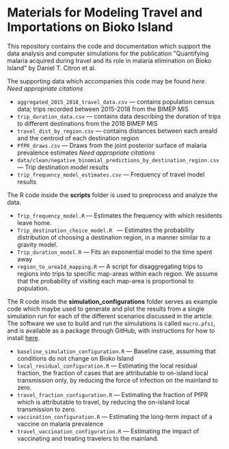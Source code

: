 # Materials for Modeling Travel and Importations on Bioko Island

This repository contains the code and documentation which support the data analysis and computer simulations for the publication "Quantifying malaria acquired during travel and its role in malaria elimination on Bioko Island" by Daniel T. Citron et al.

The supporting data which accompanies this code may be found *here*. *Need appropriate citations*

  * `aggregated_2015_2018_travel_data.csv` — contains population census data; trips recorded between 2015-2018 from the BIMEP MIS
  * `trip_duration_data.csv` — contains data describing the duration of trips to different destinations from the 2018 BIMEP MIS
  * `travel_dist_by_region.csv` — contains distances between each areaId and the centroid of each destination region
  * `PfPR_draws.csv` — Draws from the joint posterior surface of malaria prevalence estimates *Need appropriate citations*
  * `data/clean/negative_binomial_predictions_by_destination_region.csv` — Trip destination model results
  * `trip_frequency_model_estimates.csv` — Frequency of travel model results

The R code inside the **scripts** folder is used to preprocess and analyze the data.

  * `Trip_frequency_model.R` — Estimates the frequency with which residents leave home. 
  * `Trip_destination_choice_model.R ` — Estimates the probability distribution of choosing a destination region, in a manner similar to a gravity model.
  * `Trip_duration_model.R` — Fits an exponential model to the time spent away
  * `region_to_areaId_mapping.R` — A script for disaggregating trips to regions into trips to specific map-areas within each region. We assume that the probability of visiting each map-area is proportional to population.

The R code insde the **simulation_configurations** folder serves as example code which maybe used to generate and plot the results from a single simulation run for each of the different scenarios discussed in the article. The software we use to build and run the simulations is called `macro.pfsi`, and is available as a package through GitHub, with instructions for how to install [here](https://github.com/dd-harp/MASH).

  * `baseline_simulation_configuration.R` — Baseline case, assuming that conditions do not change on Bioko Island
  * `local_residual_configuration.R` — Estimating the local residual fraction, the fraction of cases that are attributable to on-island local transmission only, by reducing the force of infection on the mainland to zero.
  * `travel_fraction_configuration.R` — Estimating the fraction of PfPR which is attributable to travel, by reducing the on-island local transmission to zero.
  * `vaccination_configuration.R` — Estimating the long-term impact of a vaccine on malaria prevalence
  * `travel_vaccination_configuration.R` — Estimating the impact of vaccinating and treating travelers to the mainland.